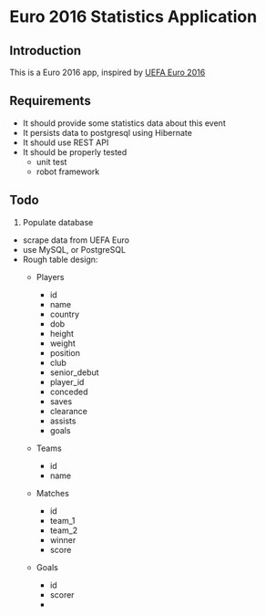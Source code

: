 # Euro 2016 Statistics Application

## Introduction

This is a Euro 2016 app, inspired by [UEFA Euro 2016](http://www.uefa.com/uefaeuro/index.html)


## Requirements

- It should provide some statistics data about this event
- It persists data to postgresql using Hibernate
- It should use REST API
- It should be properly tested
    - unit test
    - robot framework


## Todo

1. Populate database
- scrape data from UEFA Euro
- use MySQL, or PostgreSQL
- Rough table design:
    - Players
        - id
        - name
        - country
        - dob
        - height
        - weight
        - position
        - club
        - senior_debut
        - player_id
        - conceded
        - saves
        - clearance
        - assists
        - goals
    
    - Teams
        - id
        - name
    - Matches
        - id
        - team_1
        - team_2
        - winner
        - score
    - Goals
        - id
        - scorer
        - 
        
